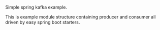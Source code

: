 Simple spring kafka example.

This is example module structure containing producer and consumer all driven by easy spring boot starters.